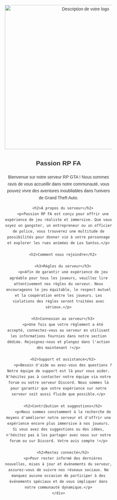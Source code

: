 <div style="text-align: center; font-family: Arial, sans-serif; color: #333; line-height: 1.6;">
    <div style="width: 70%; margin: 0 auto;">
        <div style="margin-bottom: 20px;">
            <img src="https://spimods.github.io/WebsitePassionRPFA/img/logo.png" alt="Description de votre logo" style="width:514px; height:472px;">
        </div>
        <h2>Passion RP FA</h2>
        <p>Bienvenue sur notre serveur RP GTA ! Nous sommes ravis de vous accueillir dans notre communauté, vous pouvez vivre des aventures inoubliables dans l'univers de Grand Theft Auto.</p>
        
        <h2>À propos du serveur</h2>
        <p>Passion RP FA est conçu pour offrir une expérience de jeu réaliste et immersive. Que vous soyez un gangster, un entrepreneur ou un officier de police, vous trouverez une multitude de possibilités pour donner vie à votre personnage et explorer les rues animées de Los Santos.</p>
        
        <h2>Comment nous rejoindre</h2>
        
        <h3>Règles du serveur</h3>
        <p>Afin de garantir une expérience de jeu agréable pour tous les joueurs, veuillez lire attentivement nos règles du serveur. Nous encourageons le jeu équitable, le respect mutuel et la coopération entre les joueurs. Les violations des règles seront traitées avec sérieux.</p>
        
        <h3>Connexion au serveur</h3>
        <p>Une fois que votre règlement a été accepté, connectez-vous au serveur en utilisant les informations fournies dans notre section dédiée. Rejoignez-nous et plongez dans l'action dès maintenant !</p>
        
        <h2>Support et assistance</h2>
        <p>Besoin d'aide ou avez-vous des questions ? Notre équipe de support est là pour vous aider. N'hésitez pas à contacter notre équipe via notre forum ou notre serveur Discord. Nous sommes là pour garantir que votre expérience sur notre serveur soit aussi fluide que possible.</p>
        
        <h2>Contribution et suggestions</h2>
        <p>Nous sommes constamment à la recherche de moyens d'améliorer notre serveur et d'offrir une expérience encore plus immersive à nos joueurs. Si vous avez des suggestions ou des idées, n'hésitez pas à les partager avec nous sur notre forum ou sur Discord. Votre avis compte !</p>
        
        <h2>Restez connecté</h2>
        <p>Pour rester informé des dernières nouvelles, mises à jour et événements du serveur, assurez-vous de suivre nos réseaux sociaux. Ne manquez aucune occasion de participer à des événements spéciaux et de vous impliquer dans notre communauté dynamique.</p>
    </div>
</div>
